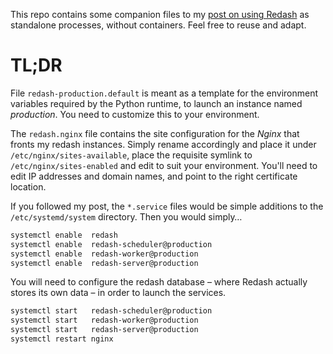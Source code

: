 This repo contains some companion files to my [post on using Redash](https://lem.click/post/notes-on-running-standalone-redash/) as standalone processes, without containers. Feel free to reuse and adapt.

# TL;DR

File `redash-production.default` is meant as a template for the environment variables required by the Python runtime, to launch an instance named _production_. You need to customize this to your environment.

The `redash.nginx` file contains the site configuration for the _Nginx_ that fronts my redash instances. Simply rename accordingly and place it under `/etc/nginx/sites-available`, place the requisite symlink to `/etc/nginx/sites-enabled` and edit to suit your environment. You'll need to edit IP addresses and domain names, and point to the right certificate location.

If you followed my post, the `*.service` files would be simple additions to the `/etc/systemd/system` directory. Then you would simply…

```bash
systemctl enable  redash
systemctl enable  redash-scheduler@production
systemctl enable  redash-worker@production
systemctl enable  redash-server@production
```

You will need to configure the redash database – where Redash actually stores its own data – in order to launch the services.

```bash
systemctl start   redash-scheduler@production
systemctl start   redash-worker@production
systemctl start   redash-server@production
systemctl restart nginx
```
